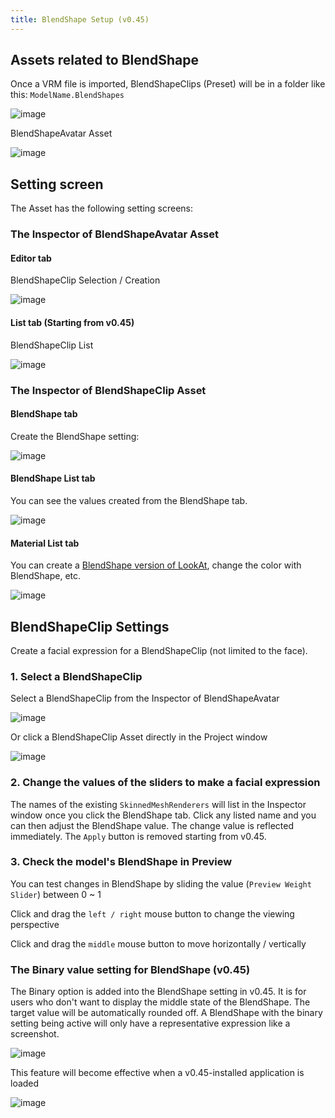```yaml
---
title: BlendShape Setup (v0.45)
---
```


## Assets related to BlendShape
Once a VRM file is imported, BlendShapeClips (Preset) will be in a folder like this: `ModelName.BlendShapes`

![image](/images/wiki/blendshapeclip_assets.png)

BlendShapeAvatar Asset

![image](/images/wiki/blendshapeavatar.png)

## Setting screen
The Asset has the following setting screens:

### The Inspector of BlendShapeAvatar Asset

#### Editor tab

BlendShapeClip Selection / Creation

![image](/images/wiki/select_blendshapeavatar.png)

#### List tab (Starting from v0.45)

BlendShapeClip List

![image](/images/wiki/list.png)

### The Inspector of BlendShapeClip Asset

#### BlendShape tab

Create the BlendShape setting:

![image](/images/wiki/alicia_binary.png)

#### BlendShape List tab

You can see the values created from the BlendShape tab.

![image](/images/wiki/blendshape_angry.png)

#### Material List tab

You can create a [BlendShape version of LookAt](../lookat_settings), change the color with BlendShape, etc.

![image](/images/wiki/material_color.png)

## BlendShapeClip Settings

Create a facial expression for a BlendShapeClip (not limited to the face).

### 1. Select a BlendShapeClip
Select a BlendShapeClip from the Inspector of BlendShapeAvatar

![image](/images/wiki/select_blendshapeavatar.png)

Or click a BlendShapeClip Asset directly in the Project window

![image](/images/wiki/select_blendshapeclip.png)


### 2. Change the values of the sliders to make a facial expression

The names of the existing `SkinnedMeshRenderers` will list in the Inspector window once you click the BlendShape tab.
Click any listed name and you can then adjust the BlendShape value.
The change value is reflected immediately.
The `Apply` button is removed starting from v0.45.

### 3. Check the model's BlendShape in Preview 

You can test changes in BlendShape by sliding the value (`Preview Weight Slider`) between 0 ~ 1

Click and drag the `left / right` mouse button to change the viewing perspective

Click and drag the `middle` mouse button to move horizontally / vertically

### The Binary value setting for BlendShape (v0.45)

The Binary option is added into the BlendShape setting in v0.45. It is for users who don't want to display the middle state of the BlendShape. The target value will be automatically rounded off. A BlendShape with the binary setting being active will only have a representative expression like a screenshot.

![image](/images/wiki/alicia_binary.png)

This feature will become effective when a v0.45-installed application is loaded

![image](/images/wiki/binary.png)

